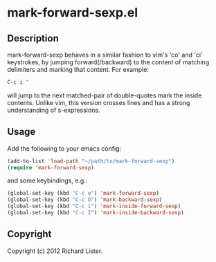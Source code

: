 # mark-forward-sexp.el

## Description

mark-forward-sexp behaves in a similar fashion to vim's 'co' and 'ci'
keystrokes, by jumping forward(/backward) to the content of matching
delimiters and marking that content. For example:

```lisp
C-c i "
```

will jump to the next matched-pair of double-quotes mark the inside
contents. Unlike vim, this version crosses lines and has a strong
understanding of s-expressions.

## Usage

Add the following to your emacs config:

```lisp
(add-to-list 'load-path "~/path/to/mark-forward-sexp")
(require 'mark-forward-sexp)
```

and some keybindings, e.g.:

```lisp
(global-set-key (kbd "C-c o") 'mark-forward-sexp)
(global-set-key (kbd "C-c O") 'mark-backward-sexp)
(global-set-key (kbd "C-c i") 'mark-inside-forward-sexp)
(global-set-key (kbd "C-c I") 'mark-inside-backward-sexp)
```

## Copyright

Copyright (c) 2012 Richard Lister.
